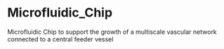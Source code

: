 # Microfluidic_Chip
Microfluidic Chip to support the growth of a multiscale vascular network connected to a central feeder vessel
